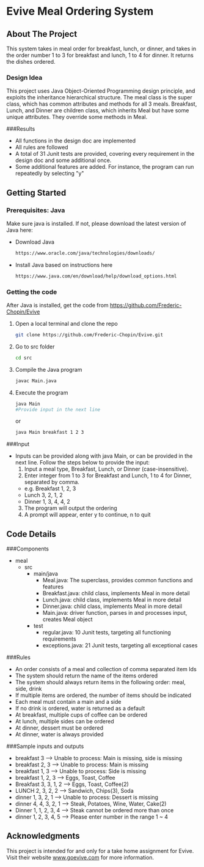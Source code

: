 # Evive Meal Ordering System

## About The Project
This system takes in meal order for breakfast, lunch, or dinner, 
and takes in the order number 1 to 3 for breakfast and lunch, 1 to 4 for dinner.
It returns the dishes ordered. 

### Design Idea
This project uses Java Object-Oriented Programming design principle, and exploits the inheritance hierarchical structure. 
The meal class is the super class, which has common attributes and methods for all 3 meals.
Breakfast, Lunch, and Dinner are children class, which inherits Meal but have some unique attributes. 
They override some methods in Meal. 

###Results
- All functions in the design doc are implemented
- All rules are followed
- A total of 31 Junit tests are provided, covering every requirement in the design doc and some additional once.
- Some additional features are added. For instance, the program can run repeatedly by selecting "y"


## Getting Started



### Prerequisites: Java

Make sure java is installed. If not, please download the latest version of Java here:
- Download Java
  ```sh
  https://www.oracle.com/java/technologies/downloads/
  ```
- Install Java based on instructions here
  ```sh
  https://www.java.com/en/download/help/download_options.html
  ```

### Getting the code

After Java is installed, get the code from https://github.com/Frederic-Chopin/Evive

1. Open a local terminal and clone the repo
   ```sh
   git clone https://github.com/Frederic-Chopin/Evive.git
   ```
2. Go to src folder
   ```sh
   cd src
   ```
3. Compile the Java program
   ```sh
   javac Main.java
   ```
4. Execute the program
    ```sh
   java Main 
   #Provide input in the next line
   ```
   or 
   ```sh
   java Main breakfast 1 2 3
   ```
###Input
- Inputs can be provided along with java Main, or can be provided in the next line. 
  Follow the steps below to provide the input:
  1. Input a meal type, Breakfast, Lunch, or Dinner (case-insensitive). 
  2. Enter integer from 1 to 3 for Breakfast and Lunch, 1 to 4 for Dinner, 
  separated by comma.
    - e.g. Breakfast 1, 2, 3 
    - Lunch 3, 2, 1, 2
    - Dinner 1, 3, 4, 4, 2
  3. The program will output the ordering
  4. A prompt will appear, enter y to continue, n to quit





## Code Details

###Components
- meal 
  - src
    - main/java
      - Meal.java: The superclass, provides common functions and features
      - Breakfast.java: child class, implements Meal in more detail
      - Lunch.java: child class, implements Meal in more detail
      - Dinner.java: child class, implements Meal in more detail
      - Main.java: driver function, parses in and processes input, creates Meal object
    - test
      - regular.java: 10 Junit tests, targeting all functioning requirements
      - exceptions.java: 21 Junit tests, targeting all exceptional cases

###Rules
- An order consists of a meal and collection of comma separated item Ids
- The system should return the name of the items ordered
- The system should always return items in the following order: meal, side, drink
- If multiple items are ordered, the number of items should be indicated
- Each meal must contain a main and a side
- If no drink is ordered, water is returned as a default
- At breakfast, multiple cups of coffee can be ordered
- At lunch, multiple sides can be ordered
- At dinner, dessert must be ordered
- At dinner, water is always provided


###Sample inputs and outputs
- breakfast 3 --> Unable to process: Main is missing, side is missing
- breakfast 2, 3 --> Unable to process: Main is missing
- breakfast 1, 3 --> Unable to process: Side is missing
- breakfast 1, 2, 3 --> Eggs, Toast, Coffee
- Breakfast 3, 3, 1, 2 --> Eggs, Toast, Coffee(2)
- LUNCH 2, 3, 2, 2 --> Sandwich, Chips(3), Soda
- dinner 1, 3, 2, 1 -->  Unable to process: Dessert is missing
- dinner 4, 4, 3, 2, 1 --> Steak, Potatoes, Wine, Water, Cake(2)
- Dinner 1, 1, 2, 3, 4 --> Steak cannot be ordered more than once
- dinner 1, 2, 3, 4, 5 --> Please enter number in the range 1 ~ 4


## Acknowledgments
This project is intended for and only for a take home assignment for Evive.
Visit their website www.goevive.com for more information. 
